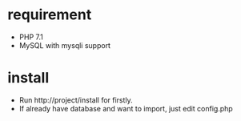 # requirement
- PHP 7.1
- MySQL with mysqli support
# install
- Run http://project/install for firstly.
- If already have database and want to import, just edit config.php
